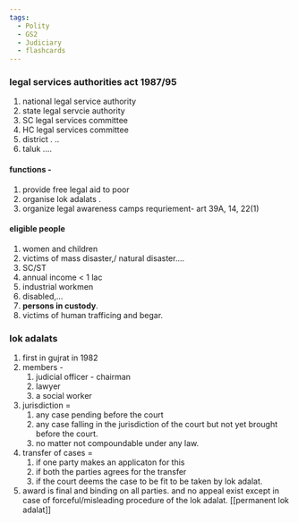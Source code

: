 ```yaml
---
tags:
  - Polity
  - GS2
  - Judiciary
  - flashcards
---
```


### legal services authorities act  1987/95
1. national legal service authority
2. state legal servcie authority
3. SC legal services committee
4. HC legal services committee
5. district . ..
6. taluk  ....
#### functions - 
1. provide free legal aid to poor
2. organise lok adalats .
3. organize legal awareness camps
requriement- 
	art 39A, 14, 22(1)
#### eligible people
1. women and children
2. victims of mass disaster,/ natural disaster....
3. SC/ST
4. annual income < 1 lac
5. industrial workmen
6. disabled,...
7. **persons in custody**.
8. victims of human trafficing and begar.

### lok adalats
1. first in gujrat in 1982
2. members - 
	1. judicial officer - chairman
	2. lawyer 
	3. a social worker
3. jurisdiction =
	1. any case pending before the court
	2. any case falling in the jurisdiction of the court but not yet brought before the court.
	3. no matter not compoundable under any law.
4. transfer of cases = 
	1. if one party makes an applicaton for this
	2. if both the parties agrees for the transfer
	3. if the court deems the case to be fit to be taken by lok adalat.
5. award is final and binding on all parties. and no appeal exist except in case of forceful/misleading procedure of the lok adalat.
[[permanent lok adalat]]